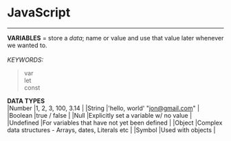# JavaScript
---
**VARIABLES** = store a *data*; name or value and use that value later whenever we wanted to. <br><br>
*KEYWORDS:* 
> var <br>
> let <br>
> const

**DATA TYPES** <br>
|Number      |1, 2, 3, 100, 3.14                                      |
|String      |'hello, world' "jon@gmail.com"                          |
|Boolean     |true / false                                            |
|Null        |Explicitly set a variable w/ no value                   |
|Undefined   |For variables that have not yet been defined            |
|Object      |Complex data structures - Arrays, dates, Literals etc   |
|Symbol      |Used with objects                                       |

